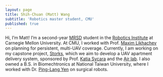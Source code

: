 ```yaml
---
layout: page
title: Shih-Chuan (Matt) Wang
subtitle: 'Robotics master student, CMU'
published: true
---
```


Hi, I’m Matt! I’m a second-year [MRSD](https://mrsd.ri.cmu.edu/) student in the [Robotics Institute](https://www.ri.cmu.edu/) at Carnegie Mellon University. At CMU, I worked with Prof. [Maxim Likhachev](http://www.cs.cmu.edu/~maxim/) on planning for persistent, multi-UAV coverage. Currently, I am working on my capstone project, [Storks](https://mrsdprojects.ri.cmu.edu/2020teamf/), which we aim to develop a UAV apartment delivery system, sponsored by Prof. [Katia Sycara](http://www.cs.cmu.edu/~sycara/) and the [Air lab](https://theairlab.org/). I also owned a B.S. in Biomechtronics at National Taiwan University, where I worked with Dr. [Ping-Lang Yen](http://140.112.183.102/RMML/profe.html) on surgical robots. 



